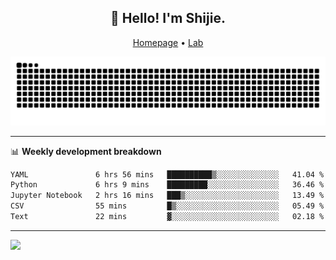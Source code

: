 <h2 align="center">👋 Hello! I'm Shijie.</h2>
<p align="center">
  <a href="https://xu-shi-jie.github.io"> Homepage</a> •
  <a href="https://onoda-lab.jp"> Lab </a>
</p>

![Snake animation](https://github.com/xu-shi-jie/xu-shi-jie/blob/output/github-snake.svg)


-------

📊 **Weekly development breakdown**
<!--START_SECTION:waka-->

```txt
YAML               6 hrs 56 mins   ██████████▒░░░░░░░░░░░░░░   41.04 %
Python             6 hrs 9 mins    █████████░░░░░░░░░░░░░░░░   36.46 %
Jupyter Notebook   2 hrs 16 mins   ███▒░░░░░░░░░░░░░░░░░░░░░   13.49 %
CSV                55 mins         █▒░░░░░░░░░░░░░░░░░░░░░░░   05.49 %
Text               22 mins         ▓░░░░░░░░░░░░░░░░░░░░░░░░   02.18 %
```

<!--END_SECTION:waka-->

-------
![](https://komarev.com/ghpvc/?username=xu-shi-jie&style=flat-square&color=blue) 
